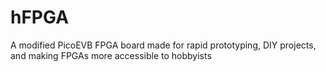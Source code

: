 # hFPGA
A modified PicoEVB FPGA board made for rapid prototyping, DIY projects, and making FPGAs more accessible to hobbyists
